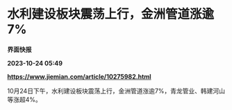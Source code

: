 # 水利建设板块震荡上行，金洲管道涨逾7%
**界面快报**

**2023-10-24 05:49**

**https://www.jiemian.com/article/10275982.html**

10月24日下午，水利建设板块震荡上行，金洲管道涨逾7%，青龙管业、韩建河山等涨超4%。